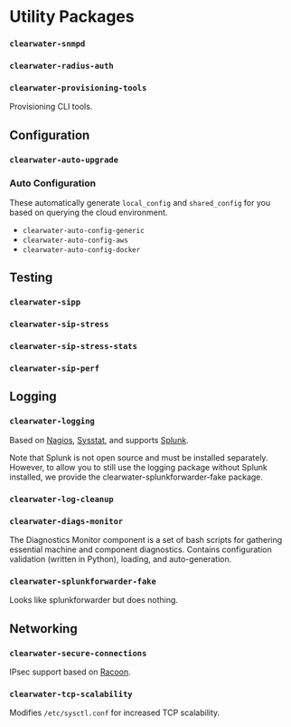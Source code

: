 Utility Packages
================

### `clearwater-snmpd`

### `clearwater-radius-auth`

### `clearwater-provisioning-tools`

Provisioning CLI tools.


Configuration
-------------

### `clearwater-auto-upgrade`

### Auto Configuration

These automatically generate `local_config` and `shared_config` for you based on querying the cloud
environment.

* `clearwater-auto-config-generic`
* `clearwater-auto-config-aws`
* `clearwater-auto-config-docker`


Testing
-------

### `clearwater-sipp`

### `clearwater-sip-stress`

### `clearwater-sip-stress-stats`

### `clearwater-sip-perf`


Logging
-------

### `clearwater-logging`

Based on [Nagios](https://www.nagios.org/),
[Sysstat](https://github.com/sysstat/sysstat), and supports [Splunk](https://www.splunk.com/).

Note that Splunk is not open source and must be installed separately. However, to allow you to
still use the logging package without Splunk installed, we provide the
clearwater-splunkforwarder-fake package.

### `clearwater-log-cleanup`

### `clearwater-diags-monitor`

The Diagnostics Monitor component is a set of bash scripts for gathering essential machine
and component diagnostics. Contains configuration validation (written in Python), loading, and
auto-generation.

### `clearwater-splunkforwarder-fake`

Looks like splunkforwarder but does nothing.


Networking
----------

### `clearwater-secure-connections`

IPsec support based on [Racoon](http://www.racoon2.wide.ad.jp/w/).

### `clearwater-tcp-scalability`

Modifies `/etc/sysctl.conf` for increased TCP scalability.

